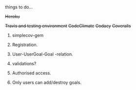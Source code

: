 things to do...

~~Heroku~~

~~Travis and testing environment~~
~~CodeClimate~~
~~Codacy~~
~~Coveralls~~
1. simplecov-gem


1. Registration.
2. User-UserGoal-Goal -relation.
3. validations?
4. Authorised access.
5. Only users can add/destroy goals.
